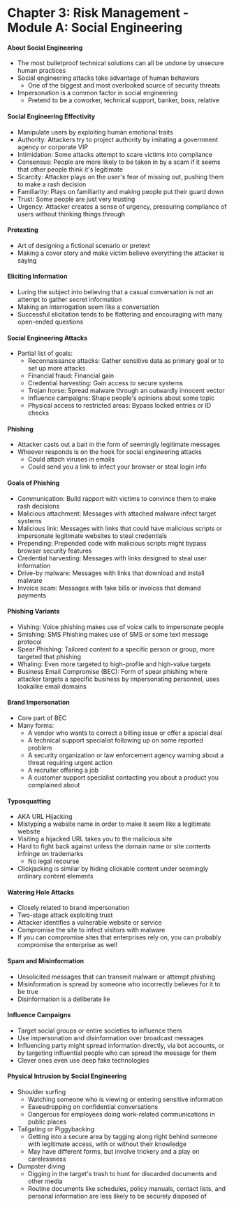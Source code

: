 # Chapter 3: Risk Management - Module A: Social Engineering

#### About Social Engineering
- The most bulletproof technical solutions can all be undone by unsecure human practices
- Social engineering attacks take advantage of human behaviors
    - One of the biggest and most overlooked source of security threats
- Impersonation is a common factor in social engineering
    - Pretend to be a coworker, technical support, banker, boss, relative

#### Social Engineering Effectivity
- Manipulate users by exploiting human emotional traits
- Authority: Attackers try to project authority by imitating a government agency or corporate VIP
- Intimidation: Some attacks attempt to scare victims into compliance
- Consensus: People are more likely to be taken in by a scam if it seems that other people think it's legitimate
- Scarcity: Attacker plays on the user's fear of missing out, pushing them to make a rash decision
- Familiarity: Plays on familiarity and making people put their guard down
- Trust: Some people are just very trusting
- Urgency: Attacker creates a sense of urgency, pressuring compliance of users without thinking things through

#### Pretexting
- Art of designing a fictional scenario or pretext
- Making a cover story and make victim believe everything the attacker is saying

#### Eliciting Information
- Luring the subject into believing that a casual conversation is not an attempt to gather secret information
- Making an interrogation seem like a conversation
- Successful elicitation tends to be flattering and encouraging with many open-ended questions

#### Social Engineering Attacks
- Partial list of goals:
    - Reconnaissance attacks: Gather sensitive data as primary goal or to set up more attacks
    - Financial fraud: Financial gain
    - Credential harvesting: Gain access to secure systems
    - Trojan horse: Spread malware through an outwardly innocent vector
    - Influence campaigns: Shape people's opinions about some topic
    - Physical access to restricted areas: Bypass locked entries or ID checks

#### Phishing
- Attacker casts out a bait in the form of seemingly legitimate messages
- Whoever responds is on the hook for social engineering attacks
    - Could attach viruses in emails
    - Could send you a link to infect your browser or steal login info

#### Goals of Phishing
- Communication: Build rapport with victims to convince them to make rash decisions
- Malicious attachment: Messages with attached malware infect target systems
- Malicious link: Messages with links that could have malicious scripts or impersonate legitimate websites to steal credentials
- Prepending: Prepended code with malicious scripts might bypass browser security features
- Credential harvesting: Messages with links designed to steal user information
- Drive-by malware: Messages with links that download and install malware
- Invoice scam: Messages with fake bills or invoices that demand payments

#### Phishing Variants
- Vishing: Voice phishing makes use of voice calls to impersonate people
- Smishing: SMS Phishing makes use of SMS or some text message protocol
- Spear Phishing: Tailored content to a specific person or group, more targeted that phishing
- Whaling: Even more targeted to high-profile and high-value targets
- Business Email Compromise (BEC): Form of spear phishing where attacker targets a specific business by impersonating personnel, uses lookalike email domains

#### Brand Impersonation
- Core part of BEC
- Many forms:
    - A vendor who wants to correct a billing issue or offer a special deal
    - A technical support specialist following up on some reported problem
    - A security organization or law enforcement agency warning about a threat requiring urgent action
    - A recruiter offering a job
    - A customer support specialist contacting you about a product you complained about

#### Typosquatting
- AKA URL Hijacking
- Mistyping a website name in order to make it seem like a legitimate website
- Visiting a hijacked URL takes you to the malicious site
- Hard to fight back against unless the domain name or site contents infringe on trademarks
    - No legal recourse
- Clickjacking is similar by hiding clickable content under seemingly ordinary content elements

#### Watering Hole Attacks
- Closely related to brand impersonation
- Two-stage attack exploiting trust
- Attacker identifies a vulnerable website or service
- Compromise the site to infect visitors with malware
- If you can compromise sites that enterprises rely on, you can probably compromise the enterprise as well

#### Spam and Misinformation
- Unsolicited messages that can transmit malware or attempt phishing
- Misinformation is spread by someone who incorrectly believes for it to be true
- Disinformation is a deliberate lie

#### Influence Campaigns
- Target social groups or entire societies to influence them
- Use impersonation and disinformation over broadcast messages
- Influencing party might spread information directly, via bot accounts, or by targeting influential people who can spread the message for them
- Clever ones even use deep fake technologies

#### Physical Intrusion by Social Engineering
- Shoulder surfing
    - Watching someone who is viewing or entering sensitive information
    - Eavesdropping on confidential conversations
    - Dangerous for employees doing work-related communications in public places
- Tailgating or Piggybacking
    - Getting into a secure area by tagging along right behind someone with legitimate access, with or without their knowledge
    - May have different forms, but involve trickery and a play on carelessness
- Dumpster diving
    - Digging in the target's trash to hunt for discarded documents and other media
    - Routine documents like schedules, policy manuals, contact lists, and personal information are less likely to be securely disposed of